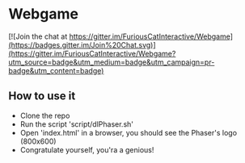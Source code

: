 # Webgame

[![Join the chat at https://gitter.im/FuriousCatInteractive/Webgame](https://badges.gitter.im/Join%20Chat.svg)](https://gitter.im/FuriousCatInteractive/Webgame?utm_source=badge&utm_medium=badge&utm_campaign=pr-badge&utm_content=badge)

## How to use it

* Clone the repo
* Run the script 'script/dlPhaser.sh'
* Open 'index.html' in a browser, you should see the Phaser's logo (800x600)
* Congratulate yourself, you'ra a genious!
